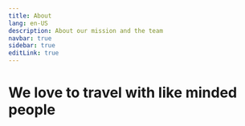 ```yaml
---
title: About
lang: en-US
description: About our mission and the team
navbar: true
sidebar: true
editLink: true
---
```


# We love to travel with like minded people

